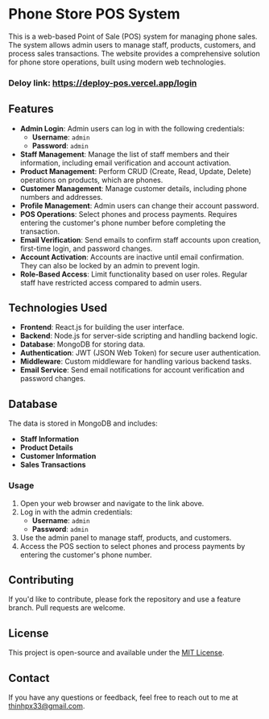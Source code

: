 # Phone Store POS System

This is a web-based Point of Sale (POS) system for managing phone sales. The system allows admin users to manage staff, products, customers, and process sales transactions. The website provides a comprehensive solution for phone store operations, built using modern web technologies.

### Deloy link: https://deploy-pos.vercel.app/login

## Features

- **Admin Login**: Admin users can log in with the following credentials:
    - **Username**: `admin`
    - **Password**: `admin`
- **Staff Management**: Manage the list of staff members and their information, including email verification and account activation.
- **Product Management**: Perform CRUD (Create, Read, Update, Delete) operations on products, which are phones.
- **Customer Management**: Manage customer details, including phone numbers and addresses.
- **Profile Management**: Admin users can change their account password.
- **POS Operations**: Select phones and process payments. Requires entering the customer's phone number before completing the transaction.
- **Email Verification**: Send emails to confirm staff accounts upon creation, first-time login, and password changes.
- **Account Activation**: Accounts are inactive until email confirmation. They can also be locked by an admin to prevent login.
- **Role-Based Access**: Limit functionality based on user roles. Regular staff have restricted access compared to admin users.

## Technologies Used

- **Frontend**: React.js for building the user interface.
- **Backend**: Node.js for server-side scripting and handling backend logic.
- **Database**: MongoDB for storing data.
- **Authentication**: JWT (JSON Web Token) for secure user authentication.
- **Middleware**: Custom middleware for handling various backend tasks.
- **Email Service**: Send email notifications for account verification and password changes.

## Database

The data is stored in MongoDB and includes:

- **Staff Information**
- **Product Details**
- **Customer Information**
- **Sales Transactions**

### Usage

1. Open your web browser and navigate to the link above.
2. Log in with the admin credentials:
    - **Username**: `admin`
    - **Password**: `admin`
3. Use the admin panel to manage staff, products, and customers.
4. Access the POS section to select phones and process payments by entering the customer's phone number.

## Contributing

If you'd like to contribute, please fork the repository and use a feature branch. Pull requests are welcome.

## License

This project is open-source and available under the [MIT License](LICENSE).

## Contact

If you have any questions or feedback, feel free to reach out to me at thinhpx33@gmail.com.
